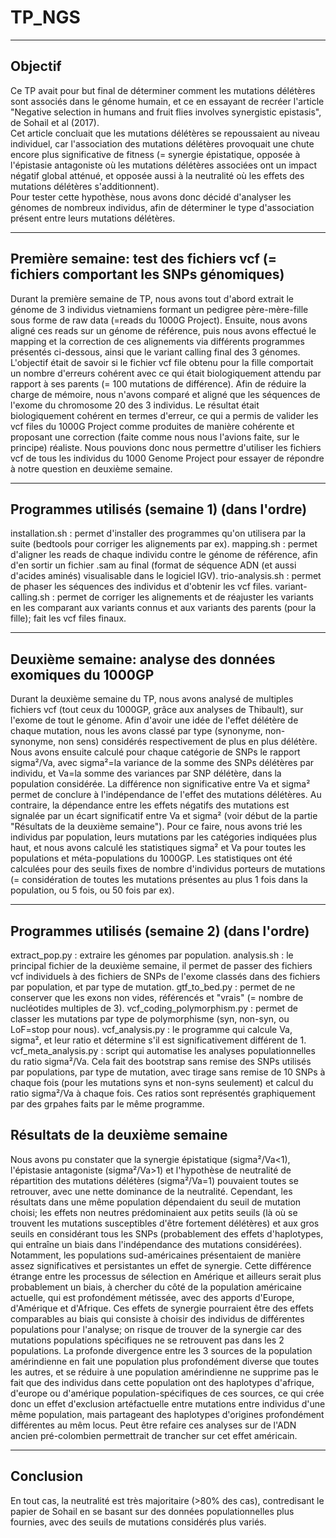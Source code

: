 # TP_NGS
-------------------------------------------
## Objectif

Ce TP avait pour but final de déterminer comment les mutations délétères sont associés dans le génome humain, et ce en essayant de recréer l'article "Negative selection in humans and fruit flies involves synergistic epistasis", de Sohail et al (2017).      
Cet article concluait que les mutations délétères se repoussaient au niveau individuel, car l'association des mutations délétères provoquait une chute encore plus significative de fitness (= synergie épistatique, opposée à l'épistasie antagoniste où les mutations délétères associées ont un impact négatif global atténué, et opposée aussi à la neutralité où les effets des mutations délétères s'additionnent).  
Pour tester cette hypothèse, nous avons donc décidé d'analyser les génomes de nombreux individus, afin de déterminer le type d'association présent entre leurs mutations délétères.   

-------------------------------------------
## Première semaine: test des fichiers vcf (= fichiers comportant les SNPs génomiques)

Durant la première semaine de TP, nous avons tout d'abord extrait le génome de 3 individus vietnamiens formant un pedigree père-mère-fille sous forme de raw data (=reads du 1000G Project). Ensuite, nous avons aligné ces reads sur un génome de référence, puis nous avons effectué le mapping et la correction de ces alignements via différents programmes présentés ci-dessous, ainsi que le variant calling final des 3 génomes.
L'objectif était de savoir si le fichier vcf file obtenu pour la fille comportait un nombre d'erreurs cohérent avec ce qui était biologiquement attendu par rapport à ses parents (= 100 mutations de différence).
Afin de réduire la charge de mémoire, nous n'avons comparé et aligné que les séquences de l'exome du chromosome 20 des 3 individus.
Le résultat était biologiquement cohérent en termes d'erreur, ce qui a permis de valider les vcf files du 1000G Project comme produites de manière cohérente et proposant une correction (faite comme nous nous l'avions faite, sur le principe) réaliste. 
Nous pouvions donc nous permettre d'utiliser les fichiers vcf de tous les individus du 1000 Genome Project pour essayer de répondre à notre question en deuxième semaine.

-------------------------------
Programmes utilisés (semaine 1)  (dans l'ordre)
-------------------------------
installation.sh : permet d'installer des programmes qu'on utilisera par la suite (bedtools pour corriger les alignements par ex).
mapping.sh : permet d'aligner les reads de chaque individu contre le génome de référence, afin d'en sortir un fichier .sam au final (format de séquence ADN (et aussi d'acides aminés) visualisable dans le logiciel IGV).
trio-analysis.sh : permet de phaser les séquences des individus et d'obtenir les vcf files.
variant-calling.sh : permet de corriger les alignements et de réajuster les variants en les comparant aux variants connus et aux variants des parents (pour la fille); fait les vcf files finaux.

-------------------------------------------
## Deuxième semaine: analyse des données exomiques du 1000GP

Durant la deuxième semaine du TP, nous avons analysé de multiples fichiers vcf (tout ceux du 1000GP, grâce aux analyses de Thibault), sur l'exome de tout le génome.
Afin d'avoir une idée de l'effet délétère de chaque mutation, nous les avons classé par type (synonyme, non-synonyme, non sens) considérés respectivement de plus en plus délétère.
Nous avons ensuite calculé pour chaque catégorie de SNPs le rapport sigma²/Va, avec sigma²=la variance de la somme des SNPs délétères par individu, et Va=la somme des variances par SNP délétère, dans la population considérée.
La différence non significative entre Va et sigma² permet de conclure à l'indépendance de l'effet des mutations délétères. Au contraire, la dépendance entre les effets négatifs des mutations est signalée par un écart significatif entre Va et sigma² (voir début de la partie "Résultats de la deuxième semaine").
Pour ce faire, nous avons trié les individus par population, leurs mutations par les catégories indiquées plus haut, et nous avons calculé les statistiques sigma² et Va pour toutes les populations et méta-populations du 1000GP.
Les statistiques ont été calculées pour des seuils fixes de nombre d'individus porteurs de mutations (= considération de toutes les mutations présentes au plus 1 fois dans la population, ou 5 fois, ou 50 fois par ex).

-------------------------------
Programmes utilisés (semaine 2)  (dans l'ordre)
-------------------------------
extract_pop.py : extraire les génomes par population.
analysis.sh : le principal fichier de la deuxième semaine, il permet de passer des fichiers vcf individuels à des fichiers de SNPs de l'exome classés dans des fichiers par population, et par type de mutation.
gtf_to_bed.py : permet de ne conserver que les exons non vides, référencés et "vrais" (= nombre de nucléotides multiples de 3).
vcf_coding_polymorphism.py : permet de classer les mutations par type de polymorphisme (syn, non-syn, ou LoF=stop pour nous).
vcf_analysis.py : le programme qui calcule Va, sigma², et leur ratio et détermine s'il est significativement différent de 1.
vcf_meta_analysis.py : script qui automatise les analyses populationnelles du ratio sigma²/Va. Cela fait des bootstrap sans remise des SNPs utilisés par populations, par type de mutation, avec tirage sans remise de 10 SNPs à chaque fois (pour les mutations syns et non-syns seulement) et calcul du ratio sigma²/Va à chaque fois. Ces ratios sont représentés graphiquement par des grpahes faits par le même programme.


## Résultats de la deuxième semaine

Nous avons pu constater que la synergie épistatique (sigma²/Va<1), l'épistasie antagoniste (sigma²/Va>1) et l'hypothèse de neutralité de répartition des mutations délétères (sigma²/Va=1) pouvaient toutes se retrouver, avec une nette dominance de la neutralité.
Cependant, les résultats dans une même population dépendaient du seuil de mutation choisi; les effets non neutres prédominaient aux petits seuils (là où se trouvent les mutations susceptibles d'être fortement délétères) et aux gros seuils en considérant tous les SNPs (probablement des effets d'haplotypes, qui entraîne un biais dans l'indépendance des mutations considérées).
Notamment, les populations sud-américaines présentaient de manière assez significatives et persistantes un effet de synergie.
Cette différence étrange entre les processus de sélection en Amérique et ailleurs serait plus probablement un biais, à chercher du côté de la population américaine actuelle, qui est profondément métissée, avec des apports d'Europe, d'Amérique et d'Afrique.
Ces effets de synergie pourraient être des effets comparables au biais qui consiste à choisir des individus de différentes populations pour l'analyse; on risque de trouver de la synergie car des mutations populations spécifiques ne se retrouvent pas dans les 2 populations.
La profonde divergence entre les 3 sources de la population amérindienne en fait une population plus profondément diverse que toutes les autres, et se réduire à une population amérindienne ne supprime pas le fait que des individus dans cette population ont des haplotypes d'afrique, d'europe ou d'amérique population-spécifiques de ces sources, ce qui crée donc un effet d'exclusion artéfactuelle entre mutations entre individus d'une même population, mais partageant des haplotypes d'origines profondément différentes au mêm locus.
Peut être refaire ces analyses sur de l'ADN ancien pré-colombien permettrait de trancher sur cet effet américain.

-------------------------------------------
## Conclusion

En tout cas, la neutralité est très majoritaire (>80% des cas), contredisant le papier de Sohail en se basant sur des données populationnelles plus fournies, avec des seuils de mutations considérés plus variés.
